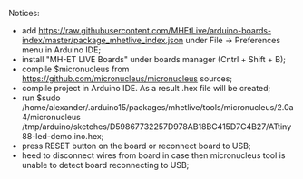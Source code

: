 

Notices:
  - add https://raw.githubusercontent.com/MHEtLive/arduino-boards-index/master/package_mhetlive_index.json under File -> Preferences menu in Arduino IDE;
  - install "MH-ET LIVE Boards" under boards manager (Cntrl + Shift + B);
  - compile $micronucleus from https://github.com/micronucleus/micronucleus sources;
  - compile project in Arduino IDE. As a result <project-name>.hex file will be created;
  - run $sudo /home/alexander/.arduino15/packages/mhetlive/tools/micronucleus/2.0a4/micronucleus /tmp/arduino/sketches/D59867732257D978AB18BC415D7C4B27/ATtiny88-led-demo.ino.hex;
  - press RESET button on the board or reconnect board to USB;
  - heed to disconnect wires from board in case then micronucleus tool is unable to detect board reconnecting to USB;